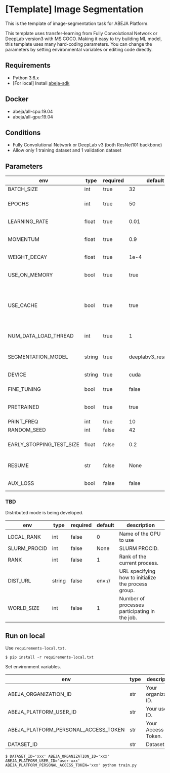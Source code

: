 # [Template] Image Segmentation
This is the template of image-segmentation task for ABEJA Platform.

This template uses transfer-learning from Fully Convolutional Network or DeepLab version3 with MS COCO. Making it easy to try building ML model, this template uses many hard-coding parameters. You can change the parameters by setting environmental variables or editing code directly.



## Requirements
- Python 3.6.x
- [For local] Install [abeja-sdk](https://developers.abeja.io/sdk/)


## Docker
- abeja/all-cpu:19.04
- abeja/all-gpu:19.04


## Conditions
- Fully Convolutional Network or DeepLab v3 (both ResNet101 backbone)
- Allow only 1 training dataset and 1 validation dataset


## Parameters
| env | type | required | default | description |
| --- | --- | --- | --- | --- |
| BATCH_SIZE | int | true | 32 | Batch size. |
| EPOCHS | int | true | 50 | Epoch number. This template applies "Early stopping". |
| LEARNING_RATE | float | true | 0.01 | Learning rate. Need to be from `0.0` to `1.0`. |
| MOMENTUM | float | true | 0.9 | Weight of the previous update. Need to be from `0.0`. |
| WEIGHT_DECAY | float | true | 1e-4 | SGD parameter "decay". Need to be from `0.0`. |
| USE_ON_MEMORY | bool | true | true | Load data on memory. If you use a big dataset, set it to `false`. |
| USE_CACHE | bool | true | true | Image cache. If you use a big dataset, set it to `false`. If `USE_ON_MEMORY=true`, then `USE_CACHE=true` automatically. |
| NUM_DATA_LOAD_THREAD | int | true | 1 | Number of thread image loads. MUST NOT over `BATCH_SIZE`. |
| SEGMENTATION_MODEL | string | true | deeplabv3_resnet101 | Segmentation Model "fcn_resnet101" or "deeplabv3_resnet101". |
| DEVICE | string | true | cuda | Device name to use: "cuda" or "cpu". |
| FINE_TUNING | bool | true | false | If "False", only the last layer is trained. |
| PRETRAINED | bool | true | true | If "True", training starts from pretrained model by MS COCO. |
| PRINT_FREQ | int | true | 10 | Log frequency (epoch). |
| RANDOM_SEED | int | false | 42 | Random seed. |
| EARLY_STOPPING_TEST_SIZE | float | false | 0.2 | Test data size for "Early stopping". Need to be from `0.0` to `1.0`. |
| RESUME | str | false | None | Filepath. Set if you want to use pretrained your model. |
| AUX_LOSS | bool | false | false | Set if you want to use aux loss. |

### TBD
Distributed mode is being developed.

| env | type | required | default | description |
| --- | --- | --- | --- | --- |
| LOCAL_RANK | int | false | 0 | Name of the GPU to use |
| SLURM_PROCID | int | false | None | SLURM PROCID. |
| RANK | int | false | 1 | Rank of the current process. |
| DIST_URL | string | false | env:// | URL specifying how to initialize the process group. |
| WORLD_SIZE | int | false | 1 | Number of processes participating in the job. |


## Run on local
Use `requirements-local.txt`.

```
$ pip install -r requirements-local.txt
```

Set environment variables.

| env | type | description |
| --- | --- | --- |
| ABEJA_ORGANIZATION_ID | str | Your organization ID. |
| ABEJA_PLATFORM_USER_ID | str | Your user ID. |
| ABEJA_PLATFORM_PERSONAL_ACCESS_TOKEN | str | Your Access Token. |
| DATASET_ID | str | Dataset ID. |

```
$ DATASET_ID='xxx' ABEJA_ORGANIZATION_ID='xxx' ABEJA_PLATFORM_USER_ID='user-xxx' ABEJA_PLATFORM_PERSONAL_ACCESS_TOKEN='xxx' python train.py
```

